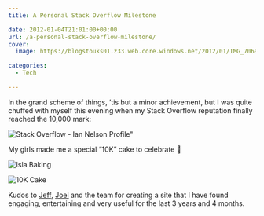 ```yaml
---
title: A Personal Stack Overflow Milestone

date: 2012-01-04T21:01:00+00:00
url: /a-personal-stack-overflow-milestone/
cover: 
  image: https://blogstouks01.z33.web.core.windows.net/2012/01/IMG_7069_edited_1-1.jpg

categories:
  - Tech

---
```

In the grand scheme of things, ’tis but a minor achievement, but I was quite chuffed with myself this evening when my Stack Overflow reputation finally reached the 10,000 mark:

![Stack Overflow - Ian Nelson Profile"](https://blogstouks01.z33.web.core.windows.net/2023/08/04_01_2012_20_28_21.png)

My girls made me a special “10K” cake to celebrate 🙂

![Isla Baking](https://blogstouks01.z33.web.core.windows.net/2023/08/IMG_7069_edited_1.jpg)

![10K Cake](https://blogstouks01.z33.web.core.windows.net/2023/08/IMG_7070_edited_1.jpg)

Kudos to [Jeff][1], [Joel][2] and the team for creating a site that I have found engaging, entertaining and very useful for the last 3 years and 4 months.

 [1]: http://blog.codinghorror.com/
 [2]: http://www.joelonsoftware.com/